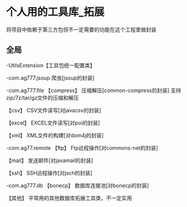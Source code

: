 个人用的工具库_拓展
====
将项目中依赖于第三方包但不一定需要的功能在这个工程里做封装

全局
----
-UtilsExtension【工具包统一配置类】<br>

-com.ag777.jsoup
爬虫[jsoup的封装]<br>

-com.ag777.file
【compress】
压缩解压[common-compress的封装]
支持zip/7z/tar/gz文件的压缩和解压<br>

【csv】
CSV文件读写[对javacsv的封装]<br>

【excel】
EXCEL文件读写[对poi的封装]<br>

【xml】
XML文件的构建[对dom4j的封装]<br>

-com.ag77.remote
【ftp】
Ftp远程操作[对commons-net的封装]<br>

【mail】
发送邮件[对javamail的封装]<br>

【ssh】
SSH远程操作[对jsch的封装]<br>

-com.ag777.db
【bonecp】
数据库连接池[对bonecp的封装]<br>

【其他】
平常用的其他数据库拓展工具类，不一定实用<br>
